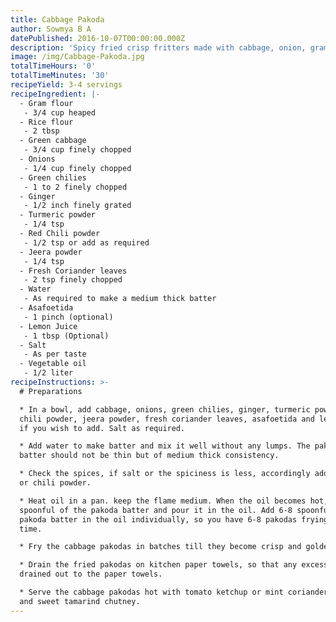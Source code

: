 ```yaml
---
title: Cabbage Pakoda
author: Sowmya B A
datePublished: 2016-10-07T00:00:00.000Z
description: 'Spicy fried crisp fritters made with cabbage, onion, gram flour and spices.'
image: /img/Cabbage-Pakoda.jpg
totalTimeHours: '0'
totalTimeMinutes: '30'
recipeYield: 3-4 servings
recipeIngredient: |-
  - Gram flour
   - 3/4 cup heaped
  - Rice flour
   - 2 tbsp
  - Green cabbage
   - 3/4 cup finely chopped
  - Onions
   - 1/4 cup finely chopped
  - Green chilies
   - 1 to 2 finely chopped
  - Ginger
   - 1/2 inch finely grated
  - Turmeric powder
   - 1/4 tsp
  - Red Chili powder
   - 1/2 tsp or add as required
  - Jeera powder
   - 1/4 tsp
  - Fresh Coriander leaves
   - 2 tsp finely chopped
  - Water
   - As required to make a medium thick batter
  - Asafoetida
   - 1 pinch (optional)
  - Lemon Juice
   - 1 tbsp (Optional)
  - Salt
   - As per taste
  - Vegetable oil
   - 1/2 liter
recipeInstructions: >-
  # Preparations

  * In a bowl, add cabbage, onions, green chilies, ginger, turmeric powder, red
  chili powder, jeera powder, fresh coriander leaves, asafoetida and lemon juice
  if you wish to add. Salt as required.

  * Add water to make batter and mix it well without any lumps. The pakoda
  batter should not be thin but of medium thick consistency.

  * Check the spices, if salt or the spiciness is less, accordingly add the salt
  or chili powder.

  * Heat oil in a pan. keep the flame medium. When the oil becomes hot, take
  spoonful of the pakoda batter and pour it in the oil. Add 6-8 spoonfuls of the
  pakoda batter in the oil individually, so you have 6-8 pakodas frying at a
  time.

  * Fry the cabbage pakodas in batches till they become crisp and golden brown.

  * Drain the fried pakodas on kitchen paper towels, so that any excess oil is
  drained out to the paper towels.

  * Serve the cabbage pakodas hot with tomato ketchup or mint coriander chutney
  and sweet tamarind chutney.
---
```




